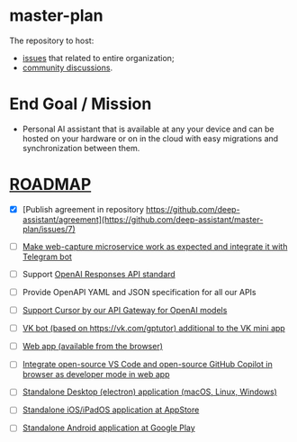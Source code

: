 # master-plan

The repository to host:
* [issues](https://github.com/deep-assistant/master-plan/issues) that related to entire organization;
* [community discussions](https://github.com/deep-assistant/master-plan/discussions).

# End Goal / Mission 

* Personal AI assistant that is available at any your device and can be hosted on your hardware or on in the cloud with easy migrations and synchronization between them.

# [ROADMAP](https://github.com/deep-assistant/master-plan/issues/4)

* [x] [Publish agreement in repository https://github.com/deep-assistant/agreement](https://github.com/deep-assistant/master-plan/issues/7)
* [ ] [Make web-capture microservice work as expected and integrate it with Telegram bot](https://github.com/deep-assistant/master-plan/issues/10)
* [ ] Support [OpenAI Responses API standard](https://platform.openai.com/docs/api-reference/responses)
* [ ] Provide OpenAPI YAML and JSON specification for all our APIs
* [ ] [Support Cursor by our API Gateway for OpenAI models](https://github.com/deep-assistant/master-plan/issues/8)
* [ ] [VK bot (based on https://vk.com/gptutor) additional to the VK mini app](https://github.com/deep-assistant/master-plan/issues/1) 
* [ ] [Web app (available from the browser)](https://github.com/deep-assistant/master-plan/issues/2)
* [ ] [Integrate open-source VS Code and open-source GitHub Copilot in browser as developer mode in web app](https://github.com/deep-assistant/master-plan/issues/9)
* [ ] [Standalone Desktop (electron) application (macOS, Linux, Windows)](https://github.com/deep-assistant/master-plan/issues/3)
* [ ] [Standalone iOS/iPadOS application at AppStore](https://github.com/deep-assistant/master-plan/issues/5)
* [ ] [Standalone Android application at Google Play](https://github.com/deep-assistant/master-plan/issues/6)




